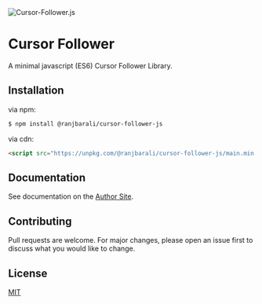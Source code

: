<img src="https://s6.uupload.ir/files/cursor-follower-js_a6x.gif" alt="Cursor-Follower.js" />


# Cursor Follower
A minimal javascript (ES6) Cursor Follower Library.

## Installation
via npm:
```bash
$ npm install @ranjbarali/cursor-follower-js
```
via cdn:
```html
<script src="https://unpkg.com/@ranjbarali/cursor-follower-js/main.min.js"></script>
```
## Documentation
See documentation on the [Author Site](https://packages.aliranjbar.ir/cursor-follower-js).
## Contributing
Pull requests are welcome. For major changes, please open an issue first to discuss what you would like to change.
## License
[MIT](https://choosealicense.com/licenses/mit/)